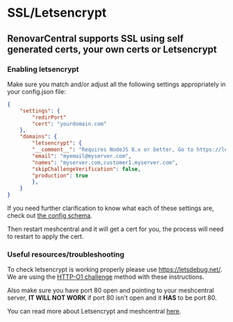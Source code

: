 # SSL/Letsencrypt

## RenovarCentral supports SSL using self generated certs, your own certs or Letsencrypt

### Enabling letsencrypt

Make sure you match and/or adjust all the following settings appropriately in your config.json file:

```json
{
    "settings": {
        "redirPort"
        "cert": "yourdomain.com"
    },
    "domains": {
        "letsencrypt": {
        "__comment__": "Requires NodeJS 8.x or better, Go to https://letsdebug.net/ first before trying Let's Encrypt.",
        "email": "myemail@myserver.com",
        "names": "myserver.com,customer1.myserver.com",
        "skipChallengeVerification": false,
        "production": true
        },
    }
}
```

If you need further clarification to know what each of these settings are, check out [the config schema](https://github.com/Ylianst/RenovarCentral/blob/master/meshcentral-config-schema.json).

Then restart meshcentral and it will get a cert for you, the process will need to restart to apply the cert.

### Useful resources/troubleshooting

To check letsencrypt is working properly please use https://letsdebug.net/. We are using the [HTTP-O1 challenge](https://letsencrypt.org/docs/challenge-types/#http-01-challenge) method with these instructions.

Also make sure you have port 80 open and pointing to your meshcentral server, **IT WILL NOT WORK** if port 80 isn't open and it **HAS** to be port 80.

You can read more about Letsencrypt and meshcentral [here](https://ylianst.github.io/RenovarCentral/meshcentral/#lets-encrypt-support). 
